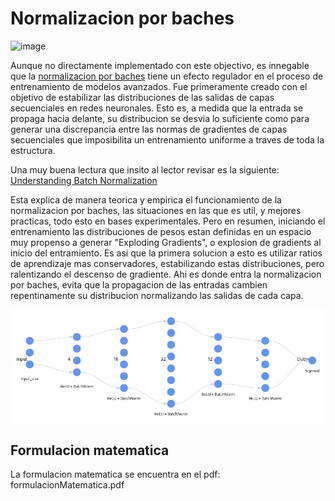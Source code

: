 # Normalizacion por baches

![image](https://miro.medium.com/v2/resize:fit:709/1*Y0EtAQpR2iBsv97YrwRywg.png)

Aunque no directamente implementado con este objectivo, es innegable que la [normalizacion por baches](https://arxiv.org/pdf/1502.03167) tiene un efecto regulador en el proceso de entrenamiento de modelos avanzados. Fue primeramente creado con el objetivo de estabilizar las distribuciones de las salidas de capas secuenciales en redes neuronales. Esto es, a medida que la entrada se propaga hacia delante, su distribucion se desvia lo suficiente como para generar una discrepancia entre las normas de gradientes de capas secuenciales que imposibilita un entrenamiento uniforme a traves de toda la estructura.

Una muy buena lectura que insito al lector revisar es la siguiente: [Understanding Batch Normalization](https://arxiv.org/abs/1806.02375)

Esta explica de manera teorica y empirica el funcionamiento de la normalizacion por baches, las situaciones en las que es util, y mejores practicas, todo esto en bases experimentales. Pero en resumen, iniciando el entrenamiento las distribuciones de pesos estan definidas en un espacio muy propenso a generar "Exploding Gradients", o explosion de gradients al inicio del entramiento. Es asi que la primera solucion a esto es utilizar ratios de aprendizaje mas conservadores, estabilizando estas distribuciones, pero ralentizando el descenso de gradiente. Ahi es donde entra la normalizacion por baches, evita que la propagacion de las entradas cambien repentinamente su distribucion normalizando las salidas de cada capa.

![image2](normalizacion_por_baches/RedNeuronal.png)

## Formulacion matematica

La formulacion matematica se encuentra en el pdf: formulacionMatematica.pdf

